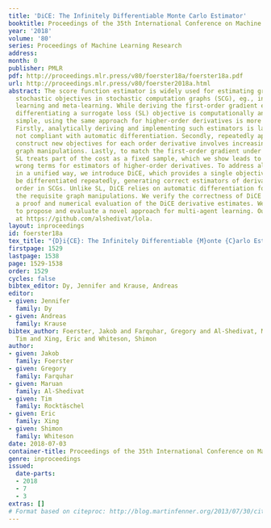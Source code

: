 ```yaml
---
title: 'DiCE: The Infinitely Differentiable Monte Carlo Estimator'
booktitle: Proceedings of the 35th International Conference on Machine Learning
year: '2018'
volume: '80'
series: Proceedings of Machine Learning Research
address: 
month: 0
publisher: PMLR
pdf: http://proceedings.mlr.press/v80/foerster18a/foerster18a.pdf
url: http://proceedings.mlr.press/v80/foerster2018a.html
abstract: The score function estimator is widely used for estimating gradients of
  stochastic objectives in stochastic computation graphs (SCG), eg., in reinforcement
  learning and meta-learning. While deriving the first-order gradient estimators by
  differentiating a surrogate loss (SL) objective is computationally and conceptually
  simple, using the same approach for higher-order derivatives is more challenging.
  Firstly, analytically deriving and implementing such estimators is laborious and
  not compliant with automatic differentiation. Secondly, repeatedly applying SL to
  construct new objectives for each order derivative involves increasingly cumbersome
  graph manipulations. Lastly, to match the first-order gradient under differentiation,
  SL treats part of the cost as a fixed sample, which we show leads to missing and
  wrong terms for estimators of higher-order derivatives. To address all these shortcomings
  in a unified way, we introduce DiCE, which provides a single objective that can
  be differentiated repeatedly, generating correct estimators of derivatives of any
  order in SCGs. Unlike SL, DiCE relies on automatic differentiation for performing
  the requisite graph manipulations. We verify the correctness of DiCE both through
  a proof and numerical evaluation of the DiCE derivative estimates. We also use DiCE
  to propose and evaluate a novel approach for multi-agent learning. Our code is available
  at https://github.com/alshedivat/lola.
layout: inproceedings
id: foerster18a
tex_title: "{D}i{CE}: The Infinitely Differentiable {M}onte {C}arlo Estimator"
firstpage: 1529
lastpage: 1538
page: 1529-1538
order: 1529
cycles: false
bibtex_editor: Dy, Jennifer and Krause, Andreas
editor:
- given: Jennifer
  family: Dy
- given: Andreas
  family: Krause
bibtex_author: Foerster, Jakob and Farquhar, Gregory and Al-Shedivat, Maruan and Rockt{\"a}schel,
  Tim and Xing, Eric and Whiteson, Shimon
author:
- given: Jakob
  family: Foerster
- given: Gregory
  family: Farquhar
- given: Maruan
  family: Al-Shedivat
- given: Tim
  family: Rocktäschel
- given: Eric
  family: Xing
- given: Shimon
  family: Whiteson
date: 2018-07-03
container-title: Proceedings of the 35th International Conference on Machine Learning
genre: inproceedings
issued:
  date-parts:
  - 2018
  - 7
  - 3
extras: []
# Format based on citeproc: http://blog.martinfenner.org/2013/07/30/citeproc-yaml-for-bibliographies/
---
```


